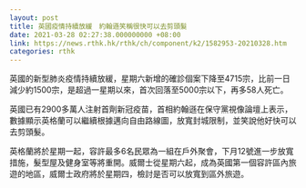 ```yaml
---
layout: post
title: 英國疫情持續放緩　約翰遜笑稱很快可以去剪頭髮
date: 2021-03-28 02:27:38.000000000 +08:00
link: https://news.rthk.hk/rthk/ch/component/k2/1582953-20210328.htm
categories: rthk
---
```


英國的新型肺炎疫情持續放緩，星期六新增的確診個案下降至4715宗，比前一日減少約1500宗，是超過一星期以來，首次回落至5000宗以下，再多58人死亡。

英國已有2900多萬人注射首劑新冠疫苗，首相約翰遜在保守黨視像論壇上表示，數據顯示英格蘭可以繼續根據邁向自由路線圖，放寬封城限制，並笑說他好快可以去剪頭髮。

英格蘭將於星期一起，容許最多6名民眾為一組在戶外聚會，下月12號進一步放寬措施，髮型屋及健身室等將重開。威爾士從星期六起，成為英國第一個容許區內旅遊的地區，威爾士政府將於星期四，檢討是否可以放寬到區外旅遊。
